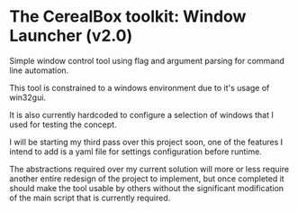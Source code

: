 # The CerealBox toolkit: Window Launcher (v2.0)
Simple window control tool using flag and argument parsing for command line automation. 

This tool is constrained to a windows environment due to it's usage of win32gui. 

It is also currently hardcoded to configure a selection of windows that I used for testing the concept. 

I will be starting my third pass over this project soon, one of the features I intend to add is a yaml file for settings configuration before runtime.

The abstractions required over my current solution will more or less require another entire redesign of the project to implement, 
but once completed it should make the tool usable by others without the significant modification of the main script that is currently required. 
